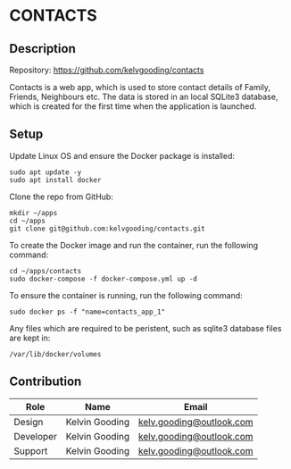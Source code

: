 # CONTACTS

## Description

Repository: https://github.com/kelvgooding/contacts

Contacts is a web app, which is used to store contact details of Family, Friends, Neighbours etc. The data is stored in an local SQLite3 database, which is created for the first time when the application is launched.

## Setup

Update Linux OS and ensure the Docker package is installed:

```
sudo apt update -y
sudo apt install docker
```

Clone the repo from GitHub:

```
mkdir ~/apps
cd ~/apps
git clone git@github.com:kelvgooding/contacts.git
```

To create the Docker image and run the container, run the following command:

```
cd ~/apps/contacts
sudo docker-compose -f docker-compose.yml up -d
```

To ensure the container is running, run the following command:

```
sudo docker ps -f "name=contacts_app_1"
```

Any files which are required to be peristent, such as sqlite3 database files are kept in:

```
/var/lib/docker/volumes
```

## Contribution

| Role      | Name            | Email                        |
|-----------|-----------------|------------------------------|
| Design    | Kelvin Gooding  | kelv.gooding@outlook.com     |
| Developer | Kelvin Gooding  | kelv.gooding@outlook.com     |
| Support   | Kelvin Gooding  | kelv.gooding@outlook.com     |
